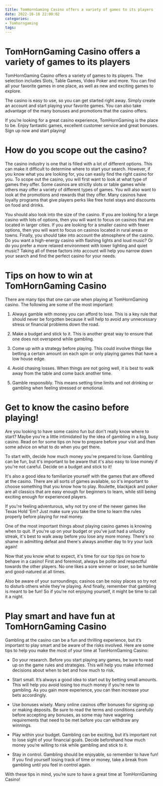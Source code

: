 ```yaml
---
title: TomHornGaming Casino offers a variety of games to its players 
date: 2022-10-18 22:00:02
categories:
- Tomhorngaming
tags:
---
```



#  TomHornGaming Casino offers a variety of games to its players 

TomHornGaming Casino offers a variety of games to its players. The selection includes Slots, Table Games, Video Poker and more. You can find all your favorite games in one place, as well as new and exciting games to explore.

The casino is easy to use, so you can get started right away. Simply create an account and start playing your favorite games. You can also take advantage of the many bonuses and promotions that the casino offers.

If you’re looking for a great casino experience, TomHornGaming is the place to be. Enjoy fantastic games, excellent customer service and great bonuses. Sign up now and start playing!

#  How do you scope out the casino? 

The casino industry is one that is filled with a lot of different options. This can make it difficult to determine where to start your search. However, if you know what you are looking for, you can easily find the right casino for you. To scope out the casino, you will first want to look at what type of games they offer. Some casinos are strictly slots or table games while others may offer a variety of different types of games. You will also want to look at the promotions and rewards that they offer. Many casinos have loyalty programs that give players perks like free hotel stays and discounts on food and drinks.

You should also look into the size of the casino. If you are looking for a large casino with lots of options, then you will want to focus on casinos that are located in larger cities. If you are looking for a smaller casino with fewer options, then you will want to focus on casinos located in rural areas or towns. Finally, you should take into account the atmosphere of the casino. Do you want a high-energy casino with flashing lights and loud music? Or do you prefer a more relaxed environment with lower lighting and quiet music? Taking all of these factors into account will help you narrow down your search and find the perfect casino for your needs.

#  Tips on how to win at TomHornGaming Casino 

There are many tips that one can use when playing at TomHornGaming casino. The following are some of the most important:

1) Always gamble with money you can afford to lose. This is a key rule that should never be forgotten because it will help to avoid any unnecessary stress or financial problems down the road.

2) Make a budget and stick to it. This is another great way to ensure that one does not overspend while gambling.

3) Come up with a strategy before playing. This could involve things like betting a certain amount on each spin or only playing games that have a low house edge.

4) Avoid chasing losses. When things are not going well, it is best to walk away from the table and come back another time.

5) Gamble responsibly. This means setting time limits and not drinking or gambling when feeling stressed or emotional.

#  Get to know the casino before playing! 

Are you looking to have some casino fun but don't really know where to start? Maybe you're a little intimidated by the idea of gambling in a big, busy casino. Read on for some tips on how to prepare before your visit and then some advice on what to do when you get there.

To start with, decide how much money you're prepared to lose. Gambling can be fun, but it's important to be aware that it's also easy to lose money if you're not careful. Decide on a budget and stick to it!

It's also a good idea to familiarize yourself with the games that are offered at the casino. There are all sorts of games available, so it's important to choose something that you know how to play. Roulette, blackjack and poker are all classics that are easy enough for beginners to learn, while still being exciting enough for experienced players.

If you're feeling adventurous, why not try one of the newer games like Texas Hold 'Em? Just make sure you take the time to learn the rules properly before playing for real money.

One of the most important things about playing casino games is knowing when to quit. If you're up on your budget or you've just had a unlucky streak, it's best to walk away before you lose any more money. There's no shame in admitting defeat and there's always another day to try your luck again!

Now that you know what to expect, it's time for our top tips on how to behave in a casino! First and foremost, always be polite and respectful towards the other players. No one likes a sore winner or loser, so be humble and good-natured at all times.

Also be aware of your surroundings; casinos can be noisy places so try not to disturb others while they're playing. And finally, remember that gambling is meant to be fun! So if you're not enjoying yourself, it might be time to call it a night.

#  Play smart and have fun at TomHornGaming Casino

Gambling at the casino can be a fun and thrilling experience, but it’s important to play smart and be aware of the risks involved. Here are some tips to help you make the most of your time at TomHornGaming Casino:

* Do your research. Before you start playing any games, be sure to read up on the game rules and strategies. This will help you make informed decisions about when to bet and how much to risk.

* Start small. It’s always a good idea to start out by betting small amounts. This will help you avoid losing too much money if you’re new to gambling. As you gain more experience, you can then increase your bets accordingly.

* Use bonuses wisely. Many online casinos offer bonuses for signing up or making deposits. Be sure to read the terms and conditions carefully before accepting any bonuses, as some may have wagering requirements that need to be met before you can withdraw any winnings.

* Play within your budget. Gambling can be exciting, but it’s important not to lose sight of your financial goals. Decide beforehand how much money you’re willing to risk while gambling and stick to it.

* Stay in control. Gambling should be enjoyable, so remember to have fun! If you find yourself losing track of time or money, take a break from gambling until you feel in control again.

With these tips in mind, you’re sure to have a great time at TomHornGaming Casino!
